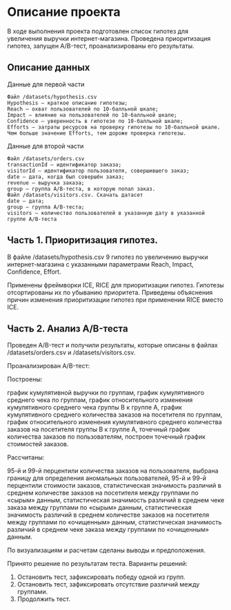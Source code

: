 # Описание проекта

В ходе выполнения проекта подготовлен список гипотез для увеличения выручки интернет-магазина. Проведена приоритизация гипотез, запущен A/B-тест, проанализированы его результаты.

## Описание данных

Данные для первой части

    Файл /datasets/hypothesis.csv
    Hypothesis — краткое описание гипотезы;
    Reach — охват пользователей по 10-балльной шкале;
    Impact — влияние на пользователей по 10-балльной шкале;
    Confidence — уверенность в гипотезе по 10-балльной шкале;
    Efforts — затраты ресурсов на проверку гипотезы по 10-балльной шкале. Чем больше значение Efforts, тем дороже проверка гипотезы.

Данные для второй части

    Файл /datasets/orders.csv
    transactionId — идентификатор заказа;
    visitorId — идентификатор пользователя, совершившего заказ;
    date — дата, когда был совершён заказ;
    revenue — выручка заказа;
    group — группа A/B-теста, в которую попал заказ.
    Файл /datasets/visitors.csv. Скачать датасет
    date — дата;
    group — группа A/B-теста;
    visitors — количество пользователей в указанную дату в указанной группе A/B-теста

## Часть 1. Приоритизация гипотез.
В файле /datasets/hypothesis.csv 9 гипотез по увеличению выручки интернет-магазина с указанными параметрами Reach, Impact, Confidence, Effort.

Применены фреймворки ICE, RICE для приоритизации гипотез. Гипотезы отсортированы их по убыванию приоритета.
Приведены объяснения причин изменения приоритизации гипотез при применении RICE вместо ICE.

## Часть 2. Анализ A/B-теста
Проведен A/B-тест и получили результаты, которые описаны в файлах /datasets/orders.csv и /datasets/visitors.csv.

Проанализирован A/B-тест:

Построены:

график кумулятивной выручки по группам, 
график кумулятивного среднего чека по группам,
график относительного изменения кумулятивного среднего чека группы B к группе A,
график кумулятивного среднего количества заказов на посетителя по группам,
график относительного изменения кумулятивного среднего количества заказов на посетителя группы B к группе A,
точечный график количества заказов по пользователям,
построен точечный график стоимостей заказов.

Рассчитаны:

95-й и 99-й перцентили количества заказов на пользователя, выбрана границу для определения аномальных пользователей,
95-й и 99-й перцентили стоимости заказов,
статистическая значимость различий в среднем количестве заказов на посетителя между группами по «сырым» данным,
статистическая значимость различий в среднем чеке заказа между группами по «сырым» данным,
статистическая значимость различий в среднем количестве заказов на посетителя между группами по «очищенным» данным,
статистическая значимость различий в среднем чеке заказа между группами по «очищенным» данным.

По визуализациям и расчетам сделаны выводы и предположения.

Принято решение по результатам теста. Варианты решений:
1. Остановить тест, зафиксировать победу одной из групп.
2. Остановить тест, зафиксировать отсутствие различий между группами.
3. Продолжить тест.
